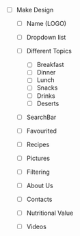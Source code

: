 - [ ] Make Design
  - [ ] Name (LOGO)
  - [ ] Dropdown list
  - [ ] Different Topics
    - [ ] Breakfast
    - [ ] Dinner
    - [ ] Lunch
    - [ ] Snacks
    - [ ] Drinks
    - [ ] Deserts
  - [ ] SearchBar
  - [ ] Favourited
  - [ ] Recipes
  - [ ] Pictures
  - [ ] Filtering
  - [ ] About Us
  - [ ] Contacts
  - [ ] Nutritional Value
  - [ ] Videos
  
